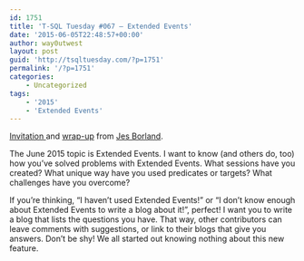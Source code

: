 ```yaml
---
id: 1751
title: 'T-SQL Tuesday #067 – Extended Events'
date: '2015-06-05T22:48:57+00:00'
author: way0utwest
layout: post
guid: 'http://tsqltuesday.com/?p=1751'
permalink: '/?p=1751'
categories:
    - Uncategorized
tags:
    - '2015'
    - 'Extended Events'
---
```


[Invitation ](http://blogs.lessthandot.com/index.php/uncategorized/youre-invited-to-t-sql-tuesday-67-extended-events/)and [wrap-up](http://blogs.lessthandot.com/index.php/uncategorized/t-sql-tuesday-67-extended-events-target-blog/) from [Jes Borland](http://blogs.lessthandot.com/index.php/author/grrlgeek/).

The June 2015 topic is Extended Events. I want to know (and others do, too) how you’ve solved problems with Extended Events. What sessions have you created? What unique way have you used predicates or targets? What challenges have you overcome?

If you’re thinking, “I haven’t used Extended Events!” or “I don’t know enough about Extended Events to write a blog about it!”, perfect! I want you to write a blog that lists the questions you have. That way, other contributors can leave comments with suggestions, or link to their blogs that give you answers. Don’t be shy! We all started out knowing nothing about this new feature.